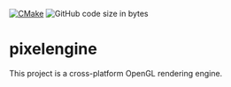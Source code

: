 [![CMake](https://github.com/petergpinto/pixelengine/actions/workflows/cmake.yml/badge.svg)](https://github.com/petergpinto/pixelengine/actions/workflows/cmake.yml)
![GitHub code size in bytes](http://canadavps.pintoenterprisetech.com:8080/github/languages/code-size/petergpinto/pixelengine)

# pixelengine

This project is a cross-platform OpenGL rendering engine.  
